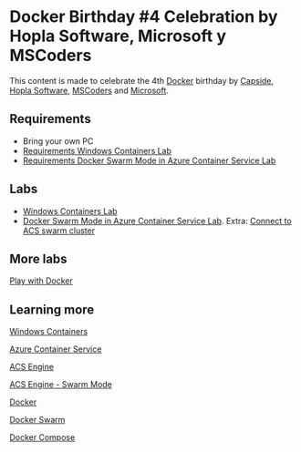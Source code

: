 # Docker Birthday #4 Celebration by Hopla Software, Microsoft y MSCoders 
 
This content is made to celebrate the 4th [Docker](https://www.docker.com/) birthday by [Capside](https://capside.com/), [Hopla Software](http://www.hoplasoftware.com/), [MSCoders](https://www.meetup.com/es-ES/MSCoders/) and [Microsoft](https://www.microsoft.com/). 
 
## Requirements 

-  Bring your own PC 
-  [Requirements Windows Containers Lab](https://github.com/esmsdn/Workshops/blob/master/DockerBirthday/Requirements%20Windows%20Containers%20lab.md) 
-  [Requirements Docker Swarm Mode in Azure Container Service Lab](https://github.com/esmsdn/Workshops/blob/master/DockerBirthday/Requirements%20Docker%20Swarm%20Mode%20in%20Azure%20Container%20Service%20Lab.mdd) 

## Labs 

-  [Windows Containers Lab](https://github.com/hopla-training/windows-labs/blob/master/iis-lab1.md) 
-  [Docker Swarm Mode in Azure Container Service Lab](https://github.com/hopla-training/simplest-lab). 
Extra: [Connect to ACS swarm cluster](https://github.com/esmsdn/Workshops/blob/master/DockerBirthday/Connect%20to%20ACS%20swarm%20cluster.md) 

## More labs 

[Play with Docker](http://birthday.play-with-docker.com/) 

## Learning more 

[Windows Containers](https://docs.microsoft.com/en-us/virtualization/windowscontainers/about/) 

[Azure Container Service](https://docs.microsoft.com/en-us/azure/container-service/) 

[ACS Engine](https://github.com/Azure/acs-engine/blob/master/docs/swarmmode.md) 

[ACS Engine - Swarm Mode](https://github.com/Azure/acs-engine/blob/master/docs/swarmmode.md) 

[Docker](https://docs.docker.com/) 

[Docker Swarm](https://docs.docker.com/swarm/overview/) 

[Docker Compose](https://docs.docker.com/compose/overview/) 

